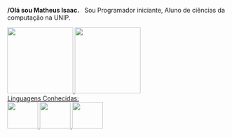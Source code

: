 **/Olá sou Matheus Isaac.** &nbsp;
Sou Programador iniciante, Aluno de ciências da computação na UNIP.

<div>
  <a href="https://github.com/C4nisAku">
  <img height="150em" src="https://github-readme-stats.vercel.app/api?username=C4nisAku&show_icons=true&theme=chartreuse-dark&include_all_commits=true&count_private=true"/>
  <img height="150em" src="https://github-readme-stats.vercel.app/api/top-langs/?username=C4nisAku&layout=compact&langs_count=7&theme=chartreuse-dark"/>
</div>
Linguagens Conhecidas:  
<div>    
<img aling= center height = "60" width = "70" src="https://cdn.jsdelivr.net/gh/devicons/devicon/icons/python/python-original-wordmark.svg" />
<img aling= center height = "60" width = "70" src="https://cdn.jsdelivr.net/gh/devicons/devicon/icons/java/java-original-wordmark.svg" />
<img aling= center height = "60" width = "70" src="https://cdn.jsdelivr.net/gh/devicons/devicon/icons/mysql/mysql-original-wordmark.svg" />
</div>
